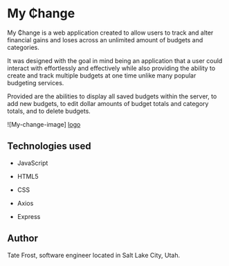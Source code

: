 # My ₵hange
My ₵hange is a web application created to allow users to track and alter financial gains and loses across an unlimited amount of budgets and categories. 

It was designed with the goal in mind being an application that a user could interact with effortlessly and effectively while also providing the ability to create and track multiple budgets at one time unlike many popular budgeting services.

Provided are the abilities to display all saved budgets within the server, to add new budgets, to edit dollar amounts of budget totals and category totals, and to delete budgets.

![My-change-image] [logo]

[logo]: https://github.com/tatefrost/my-change-image/my-change-photo.png "Logo Title Text"

## Technologies used
* JavaScript

* HTML5

* CSS

* Axios

* Express

## Author
Tate Frost, software engineer located in Salt Lake City, Utah. 